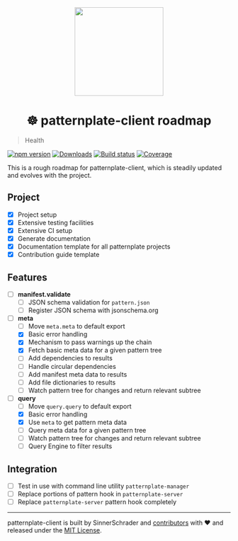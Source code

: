 <div align="center">
  <a href="https://github.com/sinnerschrader/patternplate">
    <img width="200" src="https://cdn.rawgit.com/sinnerschrader/patternplate-client/master/patternplate.svg" />
  </a>
</div>
<h1 align="center">☸ patternplate-client roadmap</h1>

> Health

[![npm version][npm-image]][npm-url] [![Downloads][npm-dl-image]][npm-url]
[![Build status][ci-image]][ci-url] [![Coverage][coverage-image]][coverage-url]

This is a rough roadmap for patternplate-client, which is steadily updated and evolves with the project.

## Project
- [x] Project setup
- [x] Extensive testing facilities
- [x] Extensive CI setup
- [x] Generate documentation
- [x] Documentation template for all patternplate projects
- [x] Contribution guide template

## Features
- [ ] **manifest.validate**
	- [ ] JSON schema validation for `pattern.json`
	- [ ] Register JSON schema with jsonschema.org
- [ ] **meta**
	- [ ] Move `meta.meta` to default export
	- [x] Basic error handling
	- [x] Mechanism to pass warnings up the chain
	- [x] Fetch basic meta data for a given pattern tree
	- [ ] Add dependencies to results
	- [ ] Handle circular dependencies
	- [ ] Add manifest meta data to results
	- [ ] Add file dictionaries to results
	- [ ] Watch pattern tree for changes and return relevant subtree
- [ ] **query**
	- [ ] Move `query.query` to default export
	- [x] Basic error handling
	- [x] Use `meta` to get pattern meta data
	- [ ] Query meta data for a given pattern tree
	- [ ] Watch pattern tree for changes and return relevant subtree
	- [ ] Query Engine to filter results

## Integration
- [ ] Test in use with command line utility `patternplate-manager`
- [ ] Replace portions of pattern hook in `patternplate-server`
- [ ] Replace `patternplate-server` pattern hook completely

---
patternplate-client is built by SinnerSchrader and [contributors](./contributors.md) with :heart:
and released under the [MIT License](./license.md).

[npm-url]: https://www.npmjs.org/package/patternplate-client
[npm-image]: https://img.shields.io/npm/v/patternplate-client.svg?style=flat-square
[npm-dl-image]: http://img.shields.io/npm/dm/patternplate-client.svg?style=flat-square

[ci-url]: https://travis-ci.org/sinnerschrader/patternplate-client
[ci-image]: https://img.shields.io/travis/sinnerschrader/patternplate-client.svg?style=flat-square
[coverage-url]: https://coveralls.io/r/sinnerschrader/patternplate-client
[coverage-image]: https://img.shields.io/coveralls/sinnerschrader/patternplate-client.svg?style=flat-square

